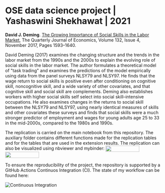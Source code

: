 # OSE data science project | Yashaswini Shekhawat | 2021

**David J. Deming**. [The Growing Importance of Social Skills in the Labor Market](https://doi.org/10.1093/qje/qjx022), The Quarterly Journal of Economics, Volume 132, Issue 4, November 2017, Pages 1593–1640.

David Deming (2017) examines the changing structure and the trends in the labor market from the 1990s and the 2000s to explain the evolving role of social skills in the labor market. The author formulates a theoretical model of "task trading" and examines the predictions of the model empirically using data from the panel surveys NLSY79 and NLSY97. He finds that the wage return to social skills is positive even after conditioning on cognitive skill, noncognitive skill, and a wide variety of other covariates, and that cognitive skill and social skill are complements. Deming also establishes workers with higher social skills self select into social skill–intensive occupations. He also examines changes in the returns to social skill between the NLSY79 and NLSY97, using nearly identical measures of skills and other covariates these surveys and finds that social skills were a much stronger predictor of employment and wages for young adults age 25 to 33 in the mid-2000s, compared to the 1980s and 1990s. 

The replication is carried on the main notebook from this repository. The auxiliary folder contains different functions made for the replication tables and for the tables that are used in the extension results. The replication can also be visualized using nbviewer and mybinder:
<a href="https://nbviewer.jupyter.org/github/OpenSourceEconomics/ose-data-science-course-project-Yashaswini1399/blob/master/David_Deming_replication.ipynb"
   target="_parent">
   <img align="center"
  src="https://raw.githubusercontent.com/jupyter/design/master/logos/Badges/nbviewer_badge.png"
      width="109" height="20">
</a>
<a href="https://mybinder.org/v2/gh/OpenSourceEconomics/ose-data-science-course-project-Yashaswini1399/blob/master/David_Deming_replication.ipynb"
    target="_parent">
    <img align="center"
       src="https://mybinder.org/badge_logo.svg"
       width="109" height="20">
</a>


To ensure the reproducibility of the project, the repository is supported by a GitHub Actions Continuos Integration (CI). The state of my workflow can be found here:

![Continuous Integration](https://github.com/OpenSourceEconomics/ose-template-course-project/workflows/Continuous%20Integration/badge.svg)
